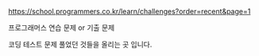 https://school.programmers.co.kr/learn/challenges?order=recent&page=1


프로그래머스 연습 문제 or 기출 문제


코딩 테스트 문제 풀었던 것들을 올리는 곳 입니다.
